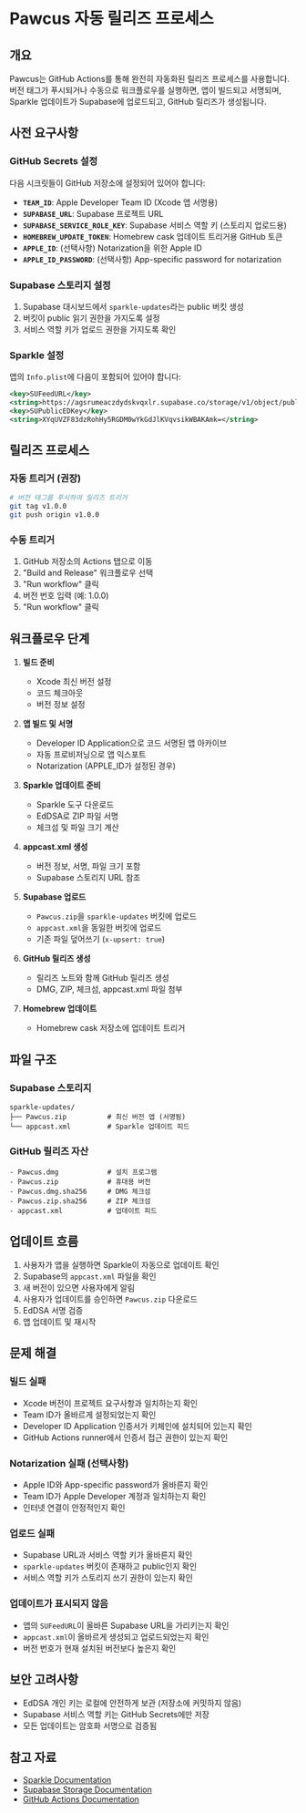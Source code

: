 # Pawcus 자동 릴리즈 프로세스

## 개요

Pawcus는 GitHub Actions를 통해 완전히 자동화된 릴리즈 프로세스를 사용합니다. 버전 태그가 푸시되거나 수동으로 워크플로우를 실행하면, 앱이 빌드되고 서명되며, Sparkle 업데이트가 Supabase에 업로드되고, GitHub 릴리즈가 생성됩니다.

## 사전 요구사항

### GitHub Secrets 설정
다음 시크릿들이 GitHub 저장소에 설정되어 있어야 합니다:

- **`TEAM_ID`**: Apple Developer Team ID (Xcode 앱 서명용)
- **`SUPABASE_URL`**: Supabase 프로젝트 URL
- **`SUPABASE_SERVICE_ROLE_KEY`**: Supabase 서비스 역할 키 (스토리지 업로드용)
- **`HOMEBREW_UPDATE_TOKEN`**: Homebrew cask 업데이트 트리거용 GitHub 토큰
- **`APPLE_ID`**: (선택사항) Notarization을 위한 Apple ID
- **`APPLE_ID_PASSWORD`**: (선택사항) App-specific password for notarization

### Supabase 스토리지 설정
1. Supabase 대시보드에서 `sparkle-updates`라는 public 버킷 생성
2. 버킷이 public 읽기 권한을 가지도록 설정
3. 서비스 역할 키가 업로드 권한을 가지도록 확인

### Sparkle 설정
앱의 `Info.plist`에 다음이 포함되어 있어야 합니다:
```xml
<key>SUFeedURL</key>
<string>https://agsrumeaczdydskvqxlr.supabase.co/storage/v1/object/public/sparkle-updates/appcast.xml</string>
<key>SUPublicEDKey</key>
<string>XYqUVZF83dzRohHy5RGDM0wYkGdJlKVqvsikWBAKAmk=</string>
```

## 릴리즈 프로세스

### 자동 트리거 (권장)
```bash
# 버전 태그를 푸시하여 릴리즈 트리거
git tag v1.0.0
git push origin v1.0.0
```

### 수동 트리거
1. GitHub 저장소의 Actions 탭으로 이동
2. "Build and Release" 워크플로우 선택
3. "Run workflow" 클릭
4. 버전 번호 입력 (예: 1.0.0)
5. "Run workflow" 클릭

## 워크플로우 단계

1. **빌드 준비**
   - Xcode 최신 버전 설정
   - 코드 체크아웃
   - 버전 정보 설정

2. **앱 빌드 및 서명**
   - Developer ID Application으로 코드 서명된 앱 아카이브
   - 자동 프로비저닝으로 앱 익스포트
   - Notarization (APPLE_ID가 설정된 경우)

3. **Sparkle 업데이트 준비**
   - Sparkle 도구 다운로드
   - EdDSA로 ZIP 파일 서명
   - 체크섬 및 파일 크기 계산

4. **appcast.xml 생성**
   - 버전 정보, 서명, 파일 크기 포함
   - Supabase 스토리지 URL 참조

5. **Supabase 업로드**
   - `Pawcus.zip`을 `sparkle-updates` 버킷에 업로드
   - `appcast.xml`을 동일한 버킷에 업로드
   - 기존 파일 덮어쓰기 (`x-upsert: true`)

6. **GitHub 릴리즈 생성**
   - 릴리즈 노트와 함께 GitHub 릴리즈 생성
   - DMG, ZIP, 체크섬, appcast.xml 파일 첨부

7. **Homebrew 업데이트**
   - Homebrew cask 저장소에 업데이트 트리거

## 파일 구조

### Supabase 스토리지
```
sparkle-updates/
├── Pawcus.zip          # 최신 버전 앱 (서명됨)
└── appcast.xml         # Sparkle 업데이트 피드
```

### GitHub 릴리즈 자산
```
- Pawcus.dmg            # 설치 프로그램
- Pawcus.zip            # 휴대용 버전
- Pawcus.dmg.sha256     # DMG 체크섬
- Pawcus.zip.sha256     # ZIP 체크섬
- appcast.xml           # 업데이트 피드
```

## 업데이트 흐름

1. 사용자가 앱을 실행하면 Sparkle이 자동으로 업데이트 확인
2. Supabase의 `appcast.xml` 파일을 확인
3. 새 버전이 있으면 사용자에게 알림
4. 사용자가 업데이트를 승인하면 `Pawcus.zip` 다운로드
5. EdDSA 서명 검증
6. 앱 업데이트 및 재시작

## 문제 해결

### 빌드 실패
- Xcode 버전이 프로젝트 요구사항과 일치하는지 확인
- Team ID가 올바르게 설정되었는지 확인
- Developer ID Application 인증서가 키체인에 설치되어 있는지 확인
- GitHub Actions runner에서 인증서 접근 권한이 있는지 확인

### Notarization 실패 (선택사항)
- Apple ID와 App-specific password가 올바른지 확인
- Team ID가 Apple Developer 계정과 일치하는지 확인
- 인터넷 연결이 안정적인지 확인

### 업로드 실패
- Supabase URL과 서비스 역할 키가 올바른지 확인
- `sparkle-updates` 버킷이 존재하고 public인지 확인
- 서비스 역할 키가 스토리지 쓰기 권한이 있는지 확인

### 업데이트가 표시되지 않음
- 앱의 `SUFeedURL`이 올바른 Supabase URL을 가리키는지 확인
- `appcast.xml`이 올바르게 생성되고 업로드되었는지 확인
- 버전 번호가 현재 설치된 버전보다 높은지 확인

## 보안 고려사항

- EdDSA 개인 키는 로컬에 안전하게 보관 (저장소에 커밋하지 않음)
- Supabase 서비스 역할 키는 GitHub Secrets에만 저장
- 모든 업데이트는 암호화 서명으로 검증됨

## 참고 자료

- [Sparkle Documentation](https://sparkle-project.org/)
- [Supabase Storage Documentation](https://supabase.com/docs/guides/storage)
- [GitHub Actions Documentation](https://docs.github.com/en/actions)